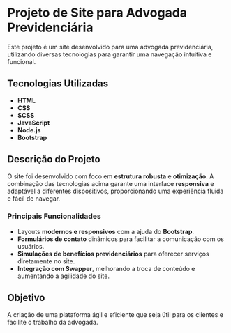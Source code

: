 # **Projeto de Site para Advogada Previdenciária**

Este projeto é um site desenvolvido para uma advogada previdenciária, utilizando diversas tecnologias para garantir uma navegação intuitiva e funcional.

## **Tecnologias Utilizadas**

- **HTML**
- **CSS**
- **SCSS**
- **JavaScript**
- **Node.js**
- **Bootstrap**

## **Descrição do Projeto**

O site foi desenvolvido com foco em **estrutura robusta** e **otimização**. A combinação das tecnologias acima garante uma interface **responsiva** e adaptável a diferentes dispositivos, proporcionando uma experiência fluida e fácil de navegar.

### **Principais Funcionalidades**
- Layouts **modernos e responsivos** com a ajuda do **Bootstrap**.
- **Formulários de contato** dinâmicos para facilitar a comunicação com os usuários.
- **Simulações de benefícios previdenciários** para oferecer serviços diretamente no site.
- **Integração com Swapper**, melhorando a troca de conteúdo e aumentando a agilidade do site.

## **Objetivo**

A criação de uma plataforma ágil e eficiente que seja útil para os clientes e facilite o trabalho da advogada.

